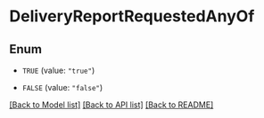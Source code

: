 # DeliveryReportRequestedAnyOf

## Enum


* `TRUE` (value: `"true"`)

* `FALSE` (value: `"false"`)


[[Back to Model list]](../README.md#documentation-for-models) [[Back to API list]](../README.md#documentation-for-api-endpoints) [[Back to README]](../README.md)


